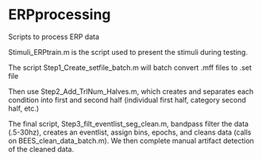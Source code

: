 # ERPprocessing
Scripts to process ERP data

Stimuli_ERPtrain.m is the script used to present the stimuli during testing.

The script Step1_Create_setfile_batch.m will batch convert .mff files to .set file

Then use Step2_Add_TrlNum_Halves.m, which creates and separates each condition into first and second half 
(individual first half, category second half, etc.)

The final script, Step3_filt_eventlist_seg_clean.m, bandpass filter the data (.5-30hz), creates an eventlist, assign bins, 
epochs, and cleans data (calls on BEES_clean_data_batch.m). We then complete manual artifact detection of the cleaned data.
